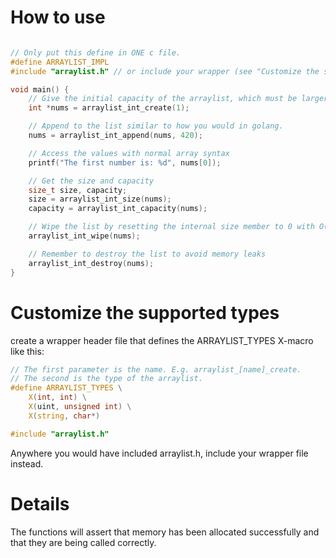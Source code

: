 # How to use

```c

// Only put this define in ONE c file.
#define ARRAYLIST_IMPL
#include "arraylist.h" // or include your wrapper (see "Customize the supported types")

void main() {
    // Give the initial capacity of the arraylist, which must be larger than 0.
    int *nums = arraylist_int_create(1);

    // Append to the list similar to how you would in golang.
    nums = arraylist_int_append(nums, 420);

    // Access the values with normal array syntax
    printf("The first number is: %d", nums[0]);

    // Get the size and capacity
    size_t size, capacity;
    size = arraylist_int_size(nums);
    capacity = arraylist_int_capacity(nums);

    // Wipe the list by resetting the internal size member to 0 with O(1) time complexity.
    arraylist_int_wipe(nums);

    // Remember to destroy the list to avoid memory leaks
    arraylist_int_destroy(nums);
}
```
# Customize the supported types
create a wrapper header file that defines the ARRAYLIST\_TYPES X-macro like this:

```c
// The first parameter is the name. E.g. arraylist_[name]_create.
// The second is the type of the arraylist.
#define ARRAYLIST_TYPES \
	X(int, int) \
	X(uint, unsigned int) \
	X(string, char*)

#include "arraylist.h"
```
Anywhere you would have included arraylist.h, include your wrapper file instead.

# Details
The functions will assert that memory has been allocated successfully and that
they are being called correctly.
